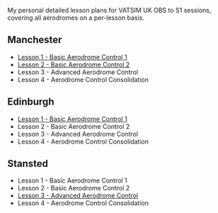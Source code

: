 My personal detailed lesson plans for VATSIM UK OBS to S1 sessions, covering all aerodromes on a per-lesson basis.

## Manchester
 - [Lesson 1 - Basic Aerodrome Control 1](https://github.com/RadarController/VATSIM-UK-OBS-S1-Lesson-Plans/blob/main/egcc-lesson-1.md)
 - [Lesson 2 - Basic Aerodrome Control 2](https://github.com/RadarController/VATSIM-UK-OBS-S1-Lesson-Plans/blob/main/egcc-lesson-2.md)
 - Lesson 3 - Advanced Aerodrome Control
 - Lesson 4 - Aerodrome Control Consolidation
## Edinburgh
 - [Lesson 1 - Basic Aerodrome Control 1](https://github.com/RadarController/VATSIM-UK-OBS-S1-Lesson-Plans/blob/main/egph-lesson-1.md)
 - Lesson 2 - Basic Aerodrome Control 2
 - Lesson 3 - Advanced Aerodrome Control
 - Lesson 4 - Aerodrome Control Consolidation
## Stansted 
 - Lesson 1 - Basic Aerodrome Control 1
 - Lesson 2 - Basic Aerodrome Control 2
 - [Lesson 3 - Advanced Aerodrome Control](https://github.com/RadarController/VATSIM-UK-OBS-S1-Lesson-Plans/blob/main/egss-lesson-3.md)
 - Lesson 4 - Aerodrome Control Consolidation
